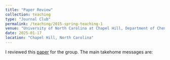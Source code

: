 ```yaml
---
title: "Paper Review"
collection: teaching
type: "Journal Club"
permalink: /teaching/2015-spring-teaching-1
venue: "University of North Carolina at Chapel Hill, Department of Chemistry"
date: 2025-01-17
location: "Chapel Hill, North Carolina"
---
```


I reviewed this [paper]() for the group. The main takehome messages are:
